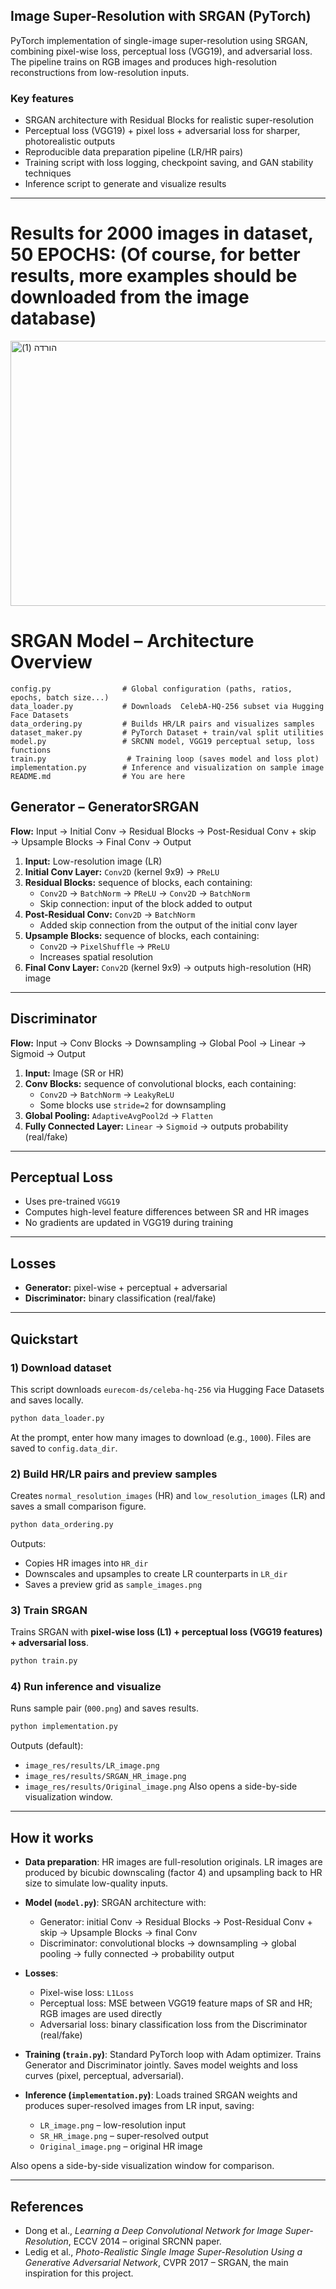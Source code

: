 ## Image Super-Resolution with SRGAN (PyTorch)
PyTorch implementation of single-image super-resolution using SRGAN, combining pixel-wise loss, perceptual loss (VGG19), and adversarial loss. The pipeline trains on RGB images and produces high-resolution reconstructions from low-resolution inputs.

### Key features
- SRGAN architecture with Residual Blocks for realistic super-resolution
- Perceptual loss (VGG19) + pixel loss + adversarial loss for sharper, photorealistic outputs
- Reproducible data preparation pipeline (LR/HR pairs)
- Training script with loss logging, checkpoint saving, and GAN stability techniques
- Inference script to generate and visualize results
---

# Results for 2000 images in dataset, 50 EPOCHS: (Of course, for better results, more examples should be downloaded from the image database)

<img width="1189" height="424" alt="הורדה (1)" src="https://github.com/user-attachments/assets/1686b939-e312-41ba-8d3d-e7479d52ac7d" />


# SRGAN Model – Architecture Overview
```
config.py                # Global configuration (paths, ratios, epochs, batch size...)
data_loader.py           # Downloads  CelebA-HQ-256 subset via Hugging Face Datasets
data_ordering.py         # Builds HR/LR pairs and visualizes samples
dataset_maker.py         # PyTorch Dataset + train/val split utilities
model.py                 # SRCNN model, VGG19 perceptual setup, loss functions
train.py                  # Training loop (saves model and loss plot)
implementation.py        # Inference and visualization on sample image
README.md                # You are here
```
## Generator – GeneratorSRGAN
**Flow:** Input → Initial Conv → Residual Blocks → Post-Residual Conv + skip → Upsample Blocks → Final Conv → Output

1. **Input:** Low-resolution image (LR)
2. **Initial Conv Layer:** `Conv2D` (kernel 9x9) → `PReLU`
3. **Residual Blocks:** sequence of blocks, each containing:
   - `Conv2D` → `BatchNorm` → `PReLU` → `Conv2D` → `BatchNorm`
   - Skip connection: input of the block added to output
4. **Post-Residual Conv:** `Conv2D` → `BatchNorm`  
   - Added skip connection from the output of the initial conv layer
5. **Upsample Blocks:** sequence of blocks, each containing:
   - `Conv2D` → `PixelShuffle` → `PReLU`
   - Increases spatial resolution
6. **Final Conv Layer:** `Conv2D` (kernel 9x9) → outputs high-resolution (HR) image

---

## Discriminator
**Flow:** Input → Conv Blocks → Downsampling → Global Pool → Linear → Sigmoid → Output

1. **Input:** Image (SR or HR)
2. **Conv Blocks:** sequence of convolutional blocks, each containing:
   - `Conv2D` → `BatchNorm` → `LeakyReLU`
   - Some blocks use `stride=2` for downsampling
3. **Global Pooling:** `AdaptiveAvgPool2d` → `Flatten`
4. **Fully Connected Layer:** `Linear` → `Sigmoid` → outputs probability (real/fake)

---

## Perceptual Loss
- Uses pre-trained `VGG19`
- Computes high-level feature differences between SR and HR images
- No gradients are updated in VGG19 during training

---

## Losses
- **Generator:** pixel-wise + perceptual + adversarial
- **Discriminator:** binary classification (real/fake)

---

## Quickstart
### 1) Download dataset
This script downloads `eurecom-ds/celeba-hq-256` via Hugging Face Datasets and saves locally.
```bash
python data_loader.py
```
At the prompt, enter how many images to download (e.g., `1000`). Files are saved to `config.data_dir`.

### 2) Build HR/LR pairs and preview samples
Creates `normal_resolution_images` (HR) and `low_resolution_images` (LR) and saves a small comparison figure.
```bash
python data_ordering.py
```
Outputs:
- Copies HR images into `HR_dir`
- Downscales and upsamples to create LR counterparts in `LR_dir`
- Saves a preview grid as `sample_images.png`

### 3) Train SRGAN
Trains SRGAN with **pixel-wise loss (L1) + perceptual loss (VGG19 features) + adversarial loss**.
```bash
python train.py
```

### 4) Run inference and visualize
Runs sample pair (`000.png`) and saves results.
```bash
python implementation.py
```
Outputs (default):
- `image_res/results/LR_image.png`
- `image_res/results/SRGAN_HR_image.png`
- `image_res/results/Original_image.png`
Also opens a side-by-side visualization window.

---

## How it works

- **Data preparation**: HR images are full-resolution originals. LR images are produced by bicubic downscaling (factor 4) and upsampling back to HR size to simulate low-quality inputs.

- **Model (`model.py`)**: SRGAN architecture with:
  - Generator: initial Conv → Residual Blocks → Post-Residual Conv + skip → Upsample Blocks → final Conv
  - Discriminator: convolutional blocks → downsampling → global pooling → fully connected → probability output

- **Losses**:
  - Pixel-wise loss: `L1Loss`
  - Perceptual loss: MSE between VGG19 feature maps of SR and HR; RGB images are used directly
  - Adversarial loss: binary classification loss from the Discriminator (real/fake)

- **Training (`train.py`)**: Standard PyTorch loop with Adam optimizer. Trains Generator and Discriminator jointly. Saves model weights and loss curves (pixel, perceptual, adversarial).

- **Inference (`implementation.py`)**: Loads trained SRGAN weights and produces super-resolved images from LR input, saving:
  - `LR_image.png` – low-resolution input
  - `SR_HR_image.png` – super-resolved output
  - `Original_image.png` – original HR image 

Also opens a side-by-side visualization window for comparison.
  
---
## References

- Dong et al., *Learning a Deep Convolutional Network for Image Super-Resolution*, ECCV 2014 – original SRCNN paper.
- Ledig et al., *Photo-Realistic Single Image Super-Resolution Using a Generative Adversarial Network*, CVPR 2017 – SRGAN, the main inspiration for this project.

